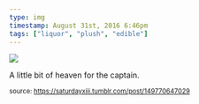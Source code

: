 ```yaml
---
type: img
timestamp: August 31st, 2016 6:46pm
tags: ["liquor", "plush", "edible"]
---
```

<img src="https://saturdayxiii.github.io/media/149770647029.jpg"/>

A little bit of heaven for the captain.
 
  
<small>source: https://saturdayxiii.tumblr.com/post/149770647029</small>